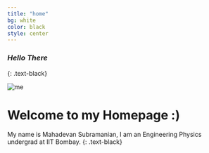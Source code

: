 ```yaml
---
title: "home"
bg: white
color: black
style: center
---
```


### *Hello There*
{: .text-black}


<div class="image-cropper">
  <img src="https://raw.githubusercontent.com/mahadevans2432/mahadevans2432.github.io/master/img/me.jpeg" alt="me" class="rounded">
</div>

# Welcome to my Homepage :)
My name is Mahadevan Subramanian, I am an Engineering Physics undergrad at IIT Bombay.
{: .text-black}



